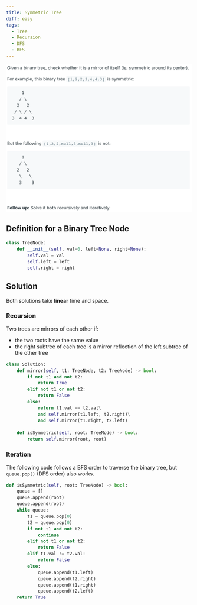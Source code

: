```yaml
---
title: Symmetric Tree
diff: easy
tags:
  - Tree
  - Recursion
  - DFS
  - BFS
---
```


<img class="medium-zoom" src="/algo/symmetric-tree.png" alt="https://leetcode.com/problems/symmetric-tree">

## Definition for a Binary Tree Node

```py
class TreeNode:
    def __init__(self, val=0, left=None, right=None):
        self.val = val
        self.left = left
        self.right = right
```

## Solution

Both solutions take **linear** time and space.

### Recursion

Two trees are mirrors of each other if:

- the two roots have the same value
- the right subtree of each tree is a mirror reflection of the left subtree of the other tree

```py
class Solution:
    def mirror(self, t1: TreeNode, t2: TreeNode) -> bool:
        if not t1 and not t2:
            return True
        elif not t1 or not t2:
            return False
        else:
            return t1.val == t2.val\
            and self.mirror(t1.left, t2.right)\
            and self.mirror(t1.right, t2.left)

    def isSymmetric(self, root: TreeNode) -> bool:
        return self.mirror(root, root)
```

### Iteration

The following code follows a BFS order to traverse the binary tree, but `queue.pop()` (DFS order) also works.

```py
def isSymmetric(self, root: TreeNode) -> bool:
    queue = []
    queue.append(root)
    queue.append(root)
    while queue:
        t1 = queue.pop(0)
        t2 = queue.pop(0)
        if not t1 and not t2:
            continue
        elif not t1 or not t2:
            return False
        elif t1.val != t2.val:
            return False
        else:
            queue.append(t1.left)
            queue.append(t2.right)
            queue.append(t1.right)
            queue.append(t2.left)
    return True
```
